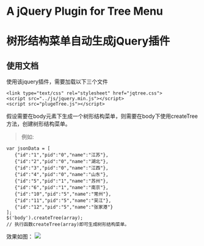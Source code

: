# A jQuery Plugin for Tree Menu
树形结构菜单自动生成jQuery插件
==================================


## 使用文档
使用该jquery插件，需要加载以下三个文件

```
<link type="text/css" rel="stylesheet" href="jqtree.css">
<script src="../js/jquery.min.js"></script>
<script src="plugeTree.js"></script>
```
假设需要在body元素下生成一个树形结构菜单，则需要在body下使用createTree方法，创建树形结构菜单。

> 例如:

```
var jsonData = [
   {"id":"1","pid":"0","name":"江苏"},
   {"id":"2","pid":"0","name":"湖北"},
   {"id":"3","pid":"0","name":"江西"},
   {"id":"4","pid":"0","name":"山东"},
   {"id":"5","pid":"1","name":"苏州"},
   {"id":"6","pid":"1","name":"南京"},
   {"id":"10","pid":"5","name":"常州"},
   {"id":"11","pid":"5","name":"吴江"},
   {"id":"12","pid":"5","name":"张家港"}
];
$('body').createTree(array);
// 执行函数createTree(array)即可生成树形结构菜单。
```
效果如图：
![](http://blog.liuxj.com/img/treeMenu.png)

